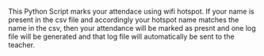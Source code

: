 This Python Script marks your attendace using wifi hotspot.
If your name is present in the csv file and accordingly your hotspot name matches the name in the csv, then your attendance will be marked as presnt and one log file will be generated and that log file will automatically be sent to the teacher.
